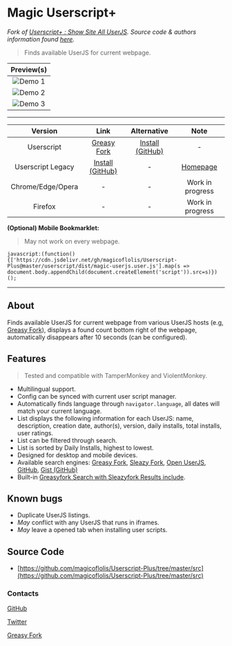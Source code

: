 # Magic Userscript+

*Fork of [Userscript+ : Show Site All UserJS](https://github.com/jae-jae/Userscript-Plus#userscript). Source code & authors information found [here](https://github.com/jae-jae/Userscript-Plus).*

> Finds available UserJS for current webpage.

| Preview(s) |
|:----------:|
![Demo 1](https://raw.githubusercontent.com/magicoflolis/Userscript-Plus/master/asssets/demo3.gif)|
![Demo 2](https://raw.githubusercontent.com/magicoflolis/Userscript-Plus/master/asssets/demo2.gif)|
![Demo 3](https://raw.githubusercontent.com/magicoflolis/Userscript-Plus/master/asssets/demo1.png)|
***

| Version | Link | Alternative | Note |
|:----------:|:----------:|:----------:|:----------:|
Userscript | [Greasy Fork](https://greasyfork.org/scripts/421603) | [Install (GitHub)](https://github.com/magicoflolis/Userscript-Plus/releases/latest/download/magic-userjs.user.js) | -
Userscript Legacy | [Install (GitHub)](https://cdn.jsdelivr.net/gh/magicoflolis/Userscript-Plus@master/archive/magic-userjs.user.js) | - | [Homepage](https://github.com/magicoflolis/Userscript-Plus)
Chrome/Edge/Opera | - | - | Work in progress
Firefox | - | - | Work in progress

**(Optional) Mobile Bookmarklet:**

> May not work on every webpage.

```JS
javascript:(function(){['https://cdn.jsdelivr.net/gh/magicoflolis/Userscript-Plus@master/userscript/dist/magic-userjs.user.js'].map(s => document.body.appendChild(document.createElement('script')).src=s)})();
```

***

## About

Finds available UserJS for current webpage from various UserJS hosts (e.g, [Greasy Fork](https://greasyfork.org)), displays a found count bottom right of the webpage, automatically disappears after 10 seconds (can be configured).

## Features

> Tested and compatible with TamperMonkey and ViolentMonkey.

* Multilingual support.
* Config can be synced with current user script manager.
* Automatically finds language through ``navigator.language``, all dates will match your current language.
* List displays the following information for each UserJS: name, description, creation date, author(s), version, daily installs, total installs, user ratings.
* List can be filtered through search.
* List is sorted by Daily Installs, highest to lowest.
* Designed for desktop and mobile devices.
* Available search engines: [Greasy Fork](https://greasyfork.org), [Sleazy Fork](https://sleazyfork.org), [Open UserJS](https://openuserjs.org), [GitHub](https://github.com/search?l=JavaScript&o=desc&q="==UserScript=="), [Gist (GitHub)](https://gist.github.com/search?l=JavaScript&o=desc&q="==UserScript==")
* Built-in [Greasyfork Search with Sleazyfork Results include](https://greasyfork.org/scripts/23840).

## Known bugs

* Duplicate UserJS listings.
* *May* conflict with any UserJS that runs in iframes.
* *May* leave a opened tab when installing user scripts.

## Source Code

* [https://github.com/magicoflolis/Userscript-Plus/tree/master/src](https://github.com/magicoflolis/Userscript-Plus/tree/master/src)

### Contacts

[GitHub](https://github.com/magicoflolis)

[Twitter](https://twitter.com/for_lollipops)

[Greasy Fork](https://greasyfork.org/users/166061)
